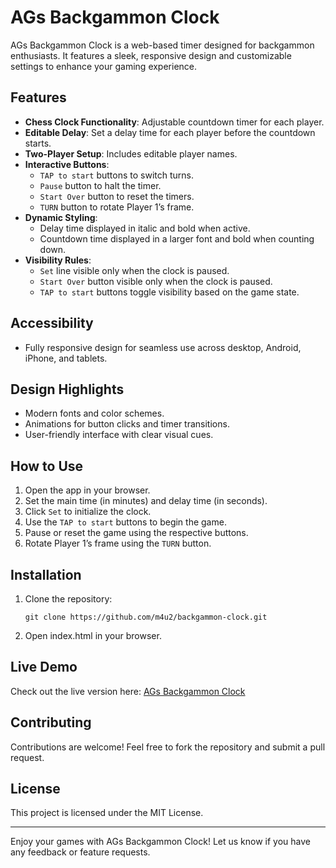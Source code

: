 # AGs Backgammon Clock

AGs Backgammon Clock is a web-based timer designed for backgammon enthusiasts. It features a sleek, responsive design and customizable settings to enhance your gaming experience.

## Features

*   **Chess Clock Functionality**: Adjustable countdown timer for each player.
*   **Editable Delay**: Set a delay time for each player before the countdown starts.
*   **Two-Player Setup**: Includes editable player names.
*   **Interactive Buttons**:
    *   `TAP to start` buttons to switch turns.
    *   `Pause` button to halt the timer.
    *   `Start Over` button to reset the timers.
    *   `TURN` button to rotate Player 1’s frame.
*   **Dynamic Styling**:
    *   Delay time displayed in italic and bold when active.
    *   Countdown time displayed in a larger font and bold when counting down.
*   **Visibility Rules**:
    *   `Set` line visible only when the clock is paused.
    *   `Start Over` button visible only when the clock is paused.
    *   `TAP to start` buttons toggle visibility based on the game state.

## Accessibility

*   Fully responsive design for seamless use across desktop, Android, iPhone, and tablets.
    

## Design Highlights

*   Modern fonts and color schemes.
*   Animations for button clicks and timer transitions.
*   User-friendly interface with clear visual cues.

## How to Use

1.  Open the app in your browser.
2.  Set the main time (in minutes) and delay time (in seconds).
3.  Click `Set` to initialize the clock.
4.  Use the `TAP to start` buttons to begin the game.
5.  Pause or reset the game using the respective buttons.
6.  Rotate Player 1’s frame using the `TURN` button.

## Installation

1.  Clone the repository:
    ```
    git clone https://github.com/m4u2/backgammon-clock.git
    ```
2.  Open index.html in your browser.

## Live Demo

Check out the live version here: [AGs Backgammon Clock](https://m4u2.github.io/AGsBackgammonClock/)

## Contributing

Contributions are welcome! Feel free to fork the repository and submit a pull request.

## License

This project is licensed under the MIT License.

- - -

Enjoy your games with AGs Backgammon Clock! Let us know if you have any feedback or feature requests.

